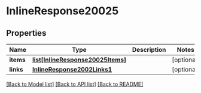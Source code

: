 # InlineResponse20025

## Properties
Name | Type | Description | Notes
------------ | ------------- | ------------- | -------------
**items** | [**list[InlineResponse20025Items]**](InlineResponse20025Items.md) |  | [optional] 
**links** | [**InlineResponse2002Links1**](InlineResponse2002Links1.md) |  | [optional] 

[[Back to Model list]](../README.md#documentation-for-models) [[Back to API list]](../README.md#documentation-for-api-endpoints) [[Back to README]](../README.md)


